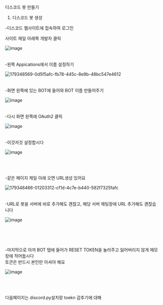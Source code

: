 디스코드 봇 만들기<br>


1. 디스코드 봇 생성

 -디스코드 웹사이트에 접속하여 로그인 

 사이트 제일 아래쪽 개발자 클릭 

![image](https://user-images.githubusercontent.com/90497686/179347690-3650fbb6-e837-4e73-ae6a-2b047720f16f.png)
<br>
<br>
<br>
-왼쪽 Appications에서 이름 설정하기

![179348569-0d5f5afc-fb78-445c-8e9b-48bc547e4612](https://user-images.githubusercontent.com/90497686/179348746-449cf3b9-bd64-4e66-a498-5e34c0bc55d6.png)
<br>
<br>
<br>
-화면 왼쪽에 있는 BOT에 들어와 BOT 이름 만들어주기 

![image](https://user-images.githubusercontent.com/90497686/179348387-ccd09a81-d2e0-4c82-8c00-e80df152e1ba.png)
<br>
<br>
<br>
-다시 화면 왼쪽에 OAuth2 클릭

![image](https://user-images.githubusercontent.com/90497686/179347894-655fb73e-ece0-43cc-8cf9-b30e0e53b33d.png)
<br>
<br>
<br>
-이것저것 설정합시다

![image](https://user-images.githubusercontent.com/90497686/179348448-f395efde-d21e-4640-9131-a8db6a01a219.png)

<br>
<br>
<br>
-같은 페이지 제일 아래 오면 URL생성 있어요

![179348466-01203312-cf1d-4c7e-b440-592f7325fafc](https://user-images.githubusercontent.com/90497686/179348714-87293c19-b042-4636-8d55-a33f7a367ef7.png)
<br>
<br>
<br>
-URL로 봇을 서버에 바로 추가해도 괜찮고, 해당 서버 채팅창에 URL 추가해도 괜찮습니다

![image](https://user-images.githubusercontent.com/90497686/179348727-514a8128-27a2-4666-bd08-caeed0ec0afd.png)


<br>
<br>
<br>

-마지막으로 아까 BOT 탭에 들어가 RESET TOKEN을 눌러주고 잃어버리지 않게 메모장에 적어둡시다<br>
 토큰은 반드시 본인만 아셔야 해요
 
![image](https://user-images.githubusercontent.com/90497686/179348569-0d5f5afc-fb78-445c-8e9b-48bc547e4612.png)

<br>
<br>
<br>
다음페이지는 discord.py설치랑 toekn 감추기에 대해 
